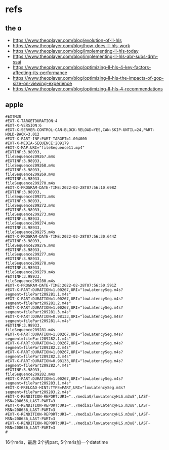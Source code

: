 # refs

## the o

* https://www.theoplayer.com/blog/evolution-of-ll-hls
* https://www.theoplayer.com/blog/how-does-ll-hls-work
* https://www.theoplayer.com/blog/implementing-ll-hls-today
* https://www.theoplayer.com/blog/implementing-ll-hls-abr-subs-drm-ssai
* https://www.theoplayer.com/blog/optimizing-ll-hls-4-key-factors-affecting-its-performance
* https://www.theoplayer.com/blog/optimizing-ll-hls-the-impacts-of-gop-size-on-viewing-experience
* https://www.theoplayer.com/blog/optimizing-ll-hls-4-recommendations


## apple

```
#EXTM3U
#EXT-X-TARGETDURATION:4
#EXT-X-VERSION:6
#EXT-X-SERVER-CONTROL:CAN-BLOCK-RELOAD=YES,CAN-SKIP-UNTIL=24,PART-HOLD-BACK=3.012
#EXT-X-PART-INF:PART-TARGET=1.004000
#EXT-X-MEDIA-SEQUENCE:209179
#EXT-X-MAP:URI="fileSequence11.mp4"
#EXTINF:3.98933,
fileSequence209267.m4s
#EXTINF:3.98933,
fileSequence209268.m4s
#EXTINF:3.98933,
fileSequence209269.m4s
#EXTINF:3.98933,
fileSequence209270.m4s
#EXT-X-PROGRAM-DATE-TIME:2022-02-28T07:56:10.698Z
#EXTINF:3.98933,
fileSequence209271.m4s
#EXTINF:3.98933,
fileSequence209272.m4s
#EXTINF:3.98933,
fileSequence209273.m4s
#EXTINF:3.98933,
fileSequence209274.m4s
#EXTINF:3.98933,
fileSequence209275.m4s
#EXT-X-PROGRAM-DATE-TIME:2022-02-28T07:56:30.644Z
#EXTINF:3.98933,
fileSequence209276.m4s
#EXTINF:3.98933,
fileSequence209277.m4s
#EXTINF:3.98933,
fileSequence209278.m4s
#EXTINF:3.98933,
fileSequence209279.m4s
#EXTINF:3.98933,
fileSequence209280.m4s
#EXT-X-PROGRAM-DATE-TIME:2022-02-28T07:56:50.591Z
#EXT-X-PART:DURATION=1.00267,URI="lowLatencySeg.m4s?segment=filePart209281.1.m4s"
#EXT-X-PART:DURATION=1.00267,URI="lowLatencySeg.m4s?segment=filePart209281.2.m4s"
#EXT-X-PART:DURATION=1.00267,URI="lowLatencySeg.m4s?segment=filePart209281.3.m4s"
#EXT-X-PART:DURATION=0.98133,URI="lowLatencySeg.m4s?segment=filePart209281.4.m4s"
#EXTINF:3.98933,
fileSequence209281.m4s
#EXT-X-PART:DURATION=1.00267,URI="lowLatencySeg.m4s?segment=filePart209282.1.m4s"
#EXT-X-PART:DURATION=1.00267,URI="lowLatencySeg.m4s?segment=filePart209282.2.m4s"
#EXT-X-PART:DURATION=1.00267,URI="lowLatencySeg.m4s?segment=filePart209282.3.m4s"
#EXT-X-PART:DURATION=0.98133,URI="lowLatencySeg.m4s?segment=filePart209282.4.m4s"
#EXTINF:3.98933,
fileSequence209282.m4s
#EXT-X-PART:DURATION=1.00267,URI="lowLatencySeg.m4s?segment=filePart209283.1.m4s"
#EXT-X-PRELOAD-HINT:TYPE=PART,URI="lowLatencySeg.m4s?segment=filePart209283.2.m4s"
#EXT-X-RENDITION-REPORT:URI="../media0/lowLatencyHLS.m3u8",LAST-MSN=208636,LAST-PART=3
#EXT-X-RENDITION-REPORT:URI="../media1/lowLatencyHLS.m3u8",LAST-MSN=208636,LAST-PART=3
#EXT-X-RENDITION-REPORT:URI="../media2/lowLatencyHLS.m3u8",LAST-MSN=208636,LAST-PART=3
#EXT-X-RENDITION-REPORT:URI="../media3/lowLatencyHLS.m3u8",LAST-MSN=208636,LAST-PART=3
#
```

16个m4s，最后 2个拆part, 5个m4s加一个datetime
